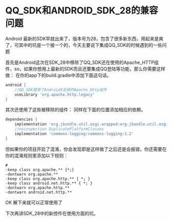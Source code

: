 # QQ_SDK和ANDROID_SDK_28的兼容问题

Android 最新的SDK早就出来了，版本号为28，包含了很多新东西，用起来是爽了，可其中的坑是一个接一个的，今天主要说下集成QQ_SDK的时候遇到的一些问题

首先是Android这次在SDK_28中移除了QQ_SDK还在使用的Apache_HTTP组件，so，如果你想用上最新的SDK而且还要集成QQ登陆等功能，那么你需要这样做：
在你的app下的build.gradle中添加下面这句话。

```Groovy
android {
    //QQ_SDK使用了AndroidX去掉的Apache_Http组件
    useLibrary 'org.apache.http.legacy'
}
```

其次还使用了这些被移除的组件：
同样在下面的位置添加相应的依赖。

```Groovy
dependencies {
    implementation 'org.jbundle.util.osgi.wrapped:org.jbundle.util.osgi.wrapped.org.apache.http.client:4.1.2'
    //noinspection DuplicatePlatformClasses
    implementation 'commons-logging:commons-logging:1.2'
}
```

但如果你的项目开启了混淆，你会发现即是这样做了之后还是会报错，你还需要在你的混淆规则里添加以下规则：

```proguard-rules
#
-keep class org.apache.** {*;}
-dontwarn org.apache.**
-keep class org.apache.http.** { *; }
-keep class android.net.http.** { *; }
-dontwarn org.apache.http.**
-dontwarn android.net.http.**
```

OK 解下来就可以正常使用了

下次再讲SDK_28中的新控件在使用方面的坑。
